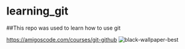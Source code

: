# learning_git

##This repo was used to learn how to use git

https://amigoscode.com/courses/git-github
![black-wallpaper-best](https://user-images.githubusercontent.com/107487101/174105523-9ccb1968-a1b0-45c4-b95d-f675c4f5eadd.jpg)
